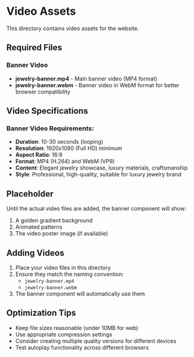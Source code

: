 # Video Assets

This directory contains video assets for the website.

## Required Files

### Banner Video
- **jewelry-banner.mp4** - Main banner video (MP4 format)
- **jewelry-banner.webm** - Banner video in WebM format for better browser compatibility

## Video Specifications

### Banner Video Requirements:
- **Duration**: 10-30 seconds (looping)
- **Resolution**: 1920x1080 (Full HD) minimum
- **Aspect Ratio**: 16:9
- **Format**: MP4 (H.264) and WebM (VP9)
- **Content**: Elegant jewelry showcase, luxury materials, craftsmanship
- **Style**: Professional, high-quality, suitable for luxury jewelry brand

## Placeholder

Until the actual video files are added, the banner component will show:
1. A golden gradient background
2. Animated patterns
3. The video poster image (if available)

## Adding Videos

1. Place your video files in this directory
2. Ensure they match the naming convention:
   - `jewelry-banner.mp4`
   - `jewelry-banner.webm`
3. The banner component will automatically use them

## Optimization Tips

- Keep file sizes reasonable (under 10MB for web)
- Use appropriate compression settings
- Consider creating multiple quality versions for different devices
- Test autoplay functionality across different browsers
